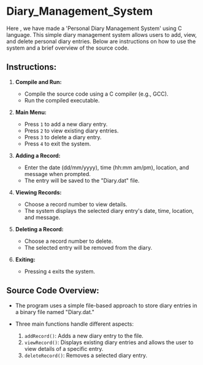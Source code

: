 # Diary_Management_System
Here , we have made a 'Personal Diary Management System' using C language. 
This simple diary management system allows users to add, view, and delete personal diary entries. Below are instructions on how to use the system and a brief overview of the source code.

## Instructions:

1. **Compile and Run:**
   - Compile the source code using a C compiler (e.g., GCC).
   - Run the compiled executable.

2. **Main Menu:**
   - Press `1` to add a new diary entry.
   - Press `2` to view existing diary entries.
   - Press `3` to delete a diary entry.
   - Press `4` to exit the system.

3. **Adding a Record:**
   - Enter the date (dd/mm/yyyy), time (hh:mm am/pm), location, and message when prompted.
   - The entry will be saved to the "Diary.dat" file.

4. **Viewing Records:**
   - Choose a record number to view details.
   - The system displays the selected diary entry's date, time, location, and message.

5. **Deleting a Record:**
   - Choose a record number to delete.
   - The selected entry will be removed from the diary.

6. **Exiting:**
   - Pressing `4` exits the system.

## Source Code Overview:

- The program uses a simple file-based approach to store diary entries in a binary file named "Diary.dat."

- Three main functions handle different aspects:
  1. `addRecord()`: Adds a new diary entry to the file.
  2. `viewRecord()`: Displays existing diary entries and allows the user to view details of a specific entry.
  3. `deleteRecord()`: Removes a selected diary entry.
